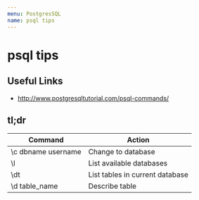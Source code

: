 ```yaml
---
menu: PostgresSQL
name: psql tips
---
```


# psql tips

## Useful Links

- http://www.postgresqltutorial.com/psql-commands/

## tl;dr

| Command            | Action                          |
| ------------------ | ------------------------------- |
| \c dbname username | Change to database              |
| \l                 | List available databases        |
| \dt                | List tables in current database |
| \d table_name      | Describe table                  |
